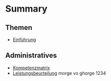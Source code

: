 # Summary

## Themen
 - [Einführung](/01_protection/README.md)
## Administratives
 - [Kompetenzmatrix](00_kompetenzband/README.md)
 - [Leistungsbeurteilung](/00_evaluation/README.md)
morge vo ghorge
1234